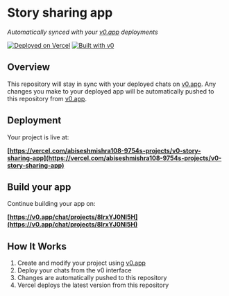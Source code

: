 # Story sharing app

*Automatically synced with your [v0.app](https://v0.app) deployments*

[![Deployed on Vercel](https://img.shields.io/badge/Deployed%20on-Vercel-black?style=for-the-badge&logo=vercel)](https://vercel.com/abiseshmishra108-9754s-projects/v0-story-sharing-app)
[![Built with v0](https://img.shields.io/badge/Built%20with-v0.app-black?style=for-the-badge)](https://v0.app/chat/projects/8IrxYJ0NI5H)

## Overview

This repository will stay in sync with your deployed chats on [v0.app](https://v0.app).
Any changes you make to your deployed app will be automatically pushed to this repository from [v0.app](https://v0.app).

## Deployment

Your project is live at:

**[https://vercel.com/abiseshmishra108-9754s-projects/v0-story-sharing-app](https://vercel.com/abiseshmishra108-9754s-projects/v0-story-sharing-app)**

## Build your app

Continue building your app on:

**[https://v0.app/chat/projects/8IrxYJ0NI5H](https://v0.app/chat/projects/8IrxYJ0NI5H)**

## How It Works

1. Create and modify your project using [v0.app](https://v0.app)
2. Deploy your chats from the v0 interface
3. Changes are automatically pushed to this repository
4. Vercel deploys the latest version from this repository